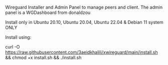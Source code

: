 Wireguard Installer and Admin Panel to manage peers and client. The admin panel is a WGDashboard from donaldzou

Install only in Ubuntu 20.10, Ubuntu 20.04, Ubuntu 22.04 & Debian 11 system ONLY

Install using:

curl -O https://raw.githubusercontent.com/3aeidkhalili/xwireguard/main/install.sh && chmod +x install.sh && ./install.sh
